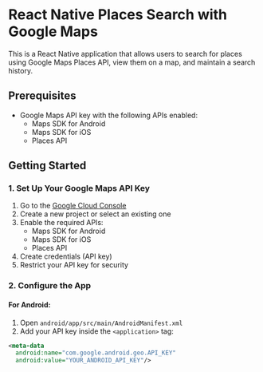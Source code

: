 # React Native Places Search with Google Maps

This is a React Native application that allows users to search for places using Google Maps Places API, view them on a map, and maintain a search history.

## Prerequisites

- Google Maps API key with the following APIs enabled:
  - Maps SDK for Android
  - Maps SDK for iOS
  - Places API

## Getting Started

### 1. Set Up Your Google Maps API Key

1. Go to the [Google Cloud Console](https://console.cloud.google.com/)
2. Create a new project or select an existing one
3. Enable the required APIs:
   - Maps SDK for Android
   - Maps SDK for iOS
   - Places API
4. Create credentials (API key)
5. Restrict your API key for security

### 2. Configure the App

#### For Android:
1. Open `android/app/src/main/AndroidManifest.xml`
2. Add your API key inside the `<application>` tag:
```xml
<meta-data
  android:name="com.google.android.geo.API_KEY"
  android:value="YOUR_ANDROID_API_KEY"/>
